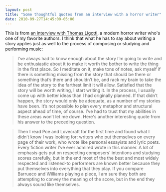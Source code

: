 ```yaml
---
layout: post
title: "Some thoughtful quotes from an interview with a horror writer"
date: 2010-09-27T14:45:00-05:00
---
```


This is from <a href="http://theteemingbrain.wordpress.com/interview-with-thomas-ligotti/">an interview with Thomas Ligotti</a>, a modern horror writer who's one of my favorite authors. I think that what he has to say about writing a story applies just as well to the process of composing or studying and performing music:

> I’ve always had to know enough about the story I’m going to write and be  enthusiastic about it to make it worth the bother to write the thing in  the first place. So I meditate on it, make tons of notes, ask myself if  there is something missing from the story that should be there or  something that’s there and shouldn’t be, and rack my brain to take the  idea of the story to the farthest limit it will allow. Satisfied that  the story will be worth writing, I start writing it. In the process, I  usually come up with better ideas than I had originally planned. If that  didn’t happen, the story would only be adequate, as a number of my  stories have been. It’s not possible to plan every metaphor and  structural aspect ahead of time, of course. I’ve had to trust that my  abilities in these areas won’t let me down.
Here's another interesting quote from his answer to the preceding question. 

> Then I read Poe and Lovecraft for the first time and found what I didn’t  know I was looking for: writers who put themselves on every page of  their work, who wrote like personal essayists and lyric poets. Every  fiction writer I’ve ever admired wrote in this manner.
A lot of emphasis gets put on respecting composers' intentions and  studying scores carefully, but in the end most of the the best and most  widely respected and listened-to performers are known better because they put themselves into everything that they play. If you compare Barrueco and Williams playing a piece, I am sure they both are attempting to convey the meaning of the score, but in the end they always sound like themselves.

